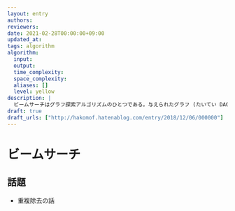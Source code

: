 ```yaml
---
layout: entry
authors:
reviewers:
date: 2021-02-28T00:00:00+09:00
updated_at:
tags: algorithm
algorithm:
  input:
  output:
  time_complexity:
  space_complexity:
  aliases: []
  level: yellow
description: |
  ビームサーチはグラフ探索アルゴリズムのひとつである。与えられたグラフ (たいてい DAG) を初期状態となる頂点群から幅優先探索と同様に探索していくが、定数 $K$ と頂点に対する評価関数 $\varphi : V \to \mathbb{R}$ をあらかじめ固定しておき、各深さごとにその評価関数による評価値が高い順に $K$ 個のみを保持してそれ以外の頂点は無視する。$K = 1$ のときは貪欲法と一致する。焼きなまし法と並んで、ヒューリスティックコンテストで頻繁に利用されるアルゴリズムである。
draft: true
draft_urls: ["http://hakomof.hatenablog.com/entry/2018/12/06/000000"]
---
```


# ビームサーチ

## 話題

-   重複除去の話
